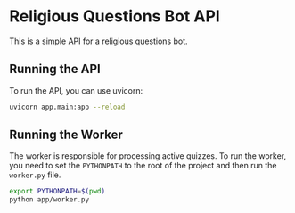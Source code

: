 # Religious Questions Bot API

This is a simple API for a religious questions bot.

## Running the API

To run the API, you can use uvicorn:

```bash
uvicorn app.main:app --reload
```

## Running the Worker

The worker is responsible for processing active quizzes. To run the worker, you need to set the `PYTHONPATH` to the root of the project and then run the `worker.py` file.

```bash
export PYTHONPATH=$(pwd)
python app/worker.py
```

